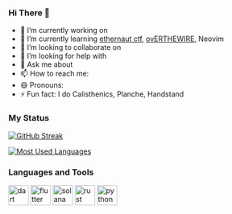 ### Hi There 👋

- 🔭 I’m currently working on
- 🌱 I’m currently learning [ethernaut ctf](https://ethernaut.openzeppelin.com/), [ovERTHEWIRE](https://overthewire.org/wargames/bandit/), Neovim
- 👯 I’m looking to collaborate on 
- 🤔 I’m looking for help with
- 💬 Ask me about
- 📫 How to reach me:
- 😄 Pronouns:
- ⚡ Fun fact: I do Calisthenics, Planche, Handstand

### My Status

<!-- [![Shungo's github activity graph](https://github-readme-activity-graph.cyclic.app/graph?username=shungo0222&theme=react)](https://github-readme-activity-graph.cyclic.app/graph?username=shungo0222&theme=react) -->

[![GitHub Streak](http://github-readme-streak-stats.herokuapp.com?user=shungo0222&theme=dark&hide_border=true&currStreakNum=DD2727)](https://git.io/streak-stats)

[![Most Used Languages](https://github-readme-stats.vercel.app/api/top-langs/?username=shungo0222&langs_count=8&count_private=true&layout=compact&theme=react&hide_border=true&bg_color=1d2a3a)](https://github-readme-stats.vercel.app/api/top-langs/?username=shungo0222&langs_count=8&count_private=true&layout=compact&theme=react&hide_border=true&bg_color=1d2a3a)

### Languages and Tools
<a href="https://dart.dev" target="_blank"><img src="https://www.vectorlogo.zone/logos/dartlang/dartlang-icon.svg" alt="dart" width="40" height="40"/></a>
<a href="https://flutter.dev" target="_blank"><img src="https://www.vectorlogo.zone/logos/flutterio/flutterio-icon.svg" alt="flutter" width="40" height="40"/></a>
<a href="https://solana.com/" target="_blank"><img src="https://solana.com/src/img/branding/solanaLogoMark.svg" alt="solana" width="40" height="40"/></a>
<a href="https://www.rust-lang.org/" target="_blank"><img src="https://foundation.rust-lang.org/img/rust-logo-blk.svg" alt="rust" width="40" height="40"/></a>
<a href="https://www.python.org/" target="_blank"><img src="https://s3.dualstack.us-east-2.amazonaws.com/pythondotorg-assets/media/files/python-logo-only.svg" alt="python" width="40" height="40"/></a>

